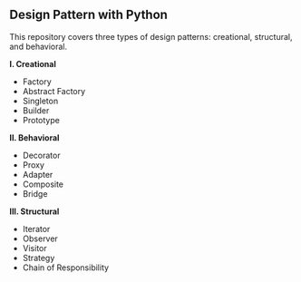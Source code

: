 ## Design Pattern with Python ##
This repository covers three types of design patterns: creational, structural, and behavioral.

**I. Creational**
- Factory
- Abstract Factory
- Singleton
- Builder
- Prototype

**II. Behavioral**
- Decorator
- Proxy
- Adapter
- Composite
- Bridge

**III. Structural**
- Iterator
- Observer
- Visitor
- Strategy
- Chain of Responsibility
